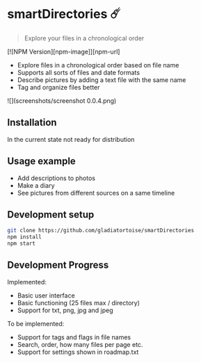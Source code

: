 # smartDirectories ☄️
> Explore your files in a chronological order

[![NPM Version][npm-image]][npm-url]

- Explore files in a chronological order based on file name
- Supports all sorts of files and date formats
- Describe pictures by adding a text file with the same name
- Tag and organize files better

![](screenshots/screenshot 0.0.4.png)

## Installation

In the current state not ready for distribution

## Usage example

- Add descriptions to photos
- Make a diary
- See pictures from different sources on a same timeline


## Development setup

```sh
git clone https://github.com/gladiatortoise/smartDirectories
npm install
npm start
```

## Development Progress

Implemented:
- Basic user interface
- Basic functioning (25 files max / directory)
- Support for txt, png, jpg and jpeg

To be implemented:
- Support for tags and flags in file names
- Search, order, how many files per page etc.
- Support for settings shown in roadmap.txt